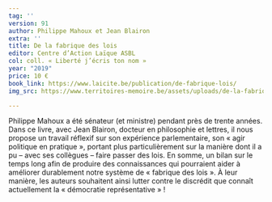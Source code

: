 ```yaml
---
tag: ''
version: 91
author: Philippe Mahoux et Jean Blairon
extra: ''
title: De la fabrique des lois
editor: Centre d’Action Laïque ASBL
col: coll. « Liberté j’écris ton nom »
year: "2019"
price: 10 €
book_link: https://www.laicite.be/publication/de-fabrique-lois/
img_src: https://www.territoires-memoire.be/assets/uploads/de-la-fabrique-des-lois.jpg

---
```

Philippe Mahoux a été sénateur (et ministre) pendant près de trente années. Dans ce livre, avec Jean Blairon, docteur en philosophie et lettres, il nous propose un travail réflexif sur son expérience parlementaire, son « agir politique en pratique », portant plus particulièrement sur la manière dont il a pu – avec ses collègues – faire passer des lois. En somme, un bilan sur le temps long afin de produire des connaissances qui pourraient aider à améliorer durablement notre système de « fabrique des lois ». À leur manière, les auteurs souhaitent ainsi lutter contre le discrédit que connaît actuellement la « démocratie représentative »&nbsp;!